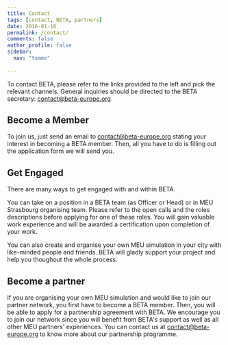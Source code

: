 ```yaml
---
title: Contact
tags: [contact, BETA, partners]
date: 2016-01-16
permalink: /contact/
comments: false
author_profile: false
sidebar:
  nav: "teams"
  
---
```


To contact BETA, please refer to the links provided to the left and pick the relevant channels. 
General inquiries should be directed to the BETA secretary: <contact@beta-europe.org>


## Become a Member

To join us, just send an email to <contact@beta-europe.org> stating your interest in becoming a BETA member. 
Then, all you have to do is filling out the application form we will send you. 


## Get Engaged

There are many ways to get engaged with and within BETA. 

You can take on a position in a BETA team (as Officer or Head) or in MEU Strasbourg organising team. 
Please refer to the open calls and the roles descriptions before applying for one of these roles. 
You will gain valuable work experience and will be awarded a certification upon completion of your work. 

You can also create and organise your own MEU simulation in your city with like-minded people and friends. 
BETA will gladly support your project and help you thoughout the whole process.   


## Become a partner

If you are organising your own MEU simulation and would like to join our partner network, you first have to become a BETA member. 
Then, you will be able to apply for a partnership agreement with BETA. 
We encourage you to join our network since you will benefit from BETA's support as well as all other MEU partners' experiences. 
You can contact us at <contact@beta-europe.org> to know more about our partnership programme. 
